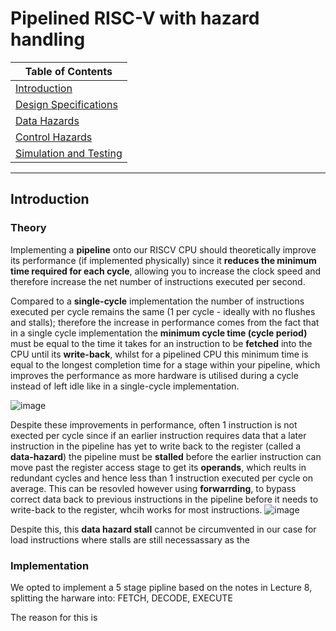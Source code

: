 # Pipelined RISC-V with hazard handling

| Table of Contents |
|-|
| [Introduction](#introduction) |
| [Design Specifications](#design-specifications) |
| [Data Hazards](#data-hazards) |
| [Control Hazards](#control-hazards) |
| [Simulation and Testing](#simulation-and-testing) |

---
## Introduction

### Theory
Implementing a **pipeline** onto our RISCV CPU should theoretically improve its performance (if implemented physically) since it **reduces the minimum time required for each cycle**, allowing you to increase the clock speed and therefore increase the net number of instructions executed per second.

Compared to a **single-cycle** implementation the number of instructions executed per cycle remains the same (1 per cycle - ideally with no flushes and stalls); therefore the increase in performance comes from the fact that in a single cycle implementation the **minimum cycle time (cycle period)** must be equal to the time it takes for an instruction to be **fetched** into the CPU until its **write-back**, whilst for a pipelined CPU this minimum time is equal to the longest completion time for a stage within your pipeline, which improves the performance as more hardware is utilised during a cycle instead of left idle like in a single-cycle implementation.

![image](https://github.com/user-attachments/assets/69a261f9-3c5c-486e-bd6b-16255e68db99)

Despite these improvements in performance, often 1 instruction is not exected per cycle since if an earlier instruction requires data that a later instruction in the pipeline has yet to write back to the register (called a **data-hazard**) the pipeline must be **stalled** before the earlier instruction can move past the register access stage to get its **operands**, which reults in redundant cycles and hence less than 1 instruction executed per cycle on average. This can be resovled however using **forwarrding**, to bypass correct data back to previous instructions in the pipeline before it needs to write-back to the register, whcih works for most instructions.
![image](https://github.com/user-attachments/assets/7e62a1f4-4160-4331-a2c4-111906b1f817)


Despite this, this **data hazard stall** cannot be circumvented in our case for load instructions where stalls are still necessassary as the 

### Implementation
We opted to implement a 5 stage pipline based on the notes in Lecture 8, splitting the harware into: FETCH, DECODE, EXECUTE


The reason for this is
